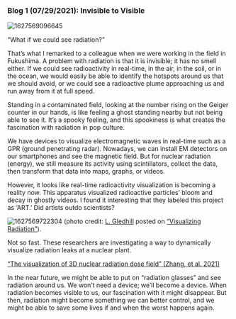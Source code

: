 ### Blog 1 (07/29/2021): Invisible to Visible 

![1627569096645](https://user-images.githubusercontent.com/24228560/133651213-d85dd2f2-dbe0-41d1-a98f-1c11a2ed0898.png)

“What if we could see radiation?”

That’s what I remarked to a colleague when we were working in the field in Fukushima. A problem with radiation is that it is invisible; it has no smell either. If we could see radioactivity in real-time, in the air, in the soil, or in the ocean, we would easily be able to identify the hotspots around us that we should avoid, or we could see a radioactive plume approaching us and run away from it at full speed.

Standing in a contaminated field, looking at the number rising on the Geiger counter in our hands, is like feeling a ghost standing nearby but not being able to see it. It’s a spooky feeling, and this spookiness is what creates the fascination with radiation in pop culture.

We have devices to visualize electromagnetic waves in real-time such as a GPR (ground penetrating radar). Nowadays, we can install EM detectors on our smartphones and see the magnetic field. But for nuclear radiation (energy), we still measure its activity using scintillators, collect the data, then transform that data into maps, graphs, or videos.

However, it looks like real-time radioactivity visualization is becoming a reality now. This apparatus visualized radioactive particles’ bloom and decay in ghostly videos. I found it interesting that they labeled this project as ‘ART.’ Did artists outdo scientists? 

![1627569722304](https://user-images.githubusercontent.com/24228560/133651712-e156e632-2d74-450b-8cb9-d69885be1154.png)
(photo credit: <a href="https://www.lindengledhill.com/" target="_blank">L. Gledhill</a> posted on <a href="https://fyfluiddynamics.com/2021/04/visualizing-radiation" target="_blank">“Visualizing Radiation”</a>).

Not so fast. These researchers are investigating a way to dynamically visualize radiation leaks at a nuclear plant.

<a href="https://www.sciencedirect.com/science/article/abs/pii/S0149197021002596" target="_blank">“The visualization of 3D nuclear radiation dose field” (Zhang, et al. 2021)</a>

In the near future, we might be able to put on “radiation glasses” and see radiation around us. We won’t need a device; we’ll become a device. When radiation becomes visible to us, our fascination with it might disappear. But then, radiation might become something we can better control, and we might be able to save some lives if and when the worst happens again.
